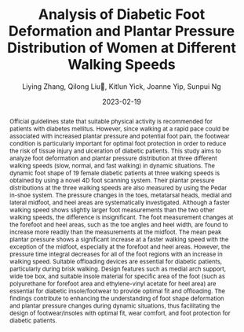 ---
title: "Analysis of Diabetic Foot Deformation and Plantar Pressure Distribution of Women at Different Walking Speeds"
author: "Liying Zhang, Qilong Liu👋, Kitlun Yick, Joanne Yip, Sunpui Ng"
venue: "International Journal of Environmental Research and Public Health"
date: "2023-02-19"
doi: "https://www.mdpi.com/1660-4601/20/4/3688#"
abstract: "Official guidelines state that suitable physical activity is recommended for patients with diabetes mellitus. However, since walking at a rapid pace could be associated with increased plantar pressure and potential foot pain, the footwear condition is particularly important for optimal foot protection in order to reduce the risk of tissue injury and ulceration of diabetic patients. This study aims to analyze foot deformation and plantar pressure distribution at three different walking speeds (slow, normal, and fast walking) in dynamic situations. The dynamic foot shape of 19 female diabetic patients at three walking speeds is obtained by using a novel 4D foot scanning system. Their plantar pressure distributions at the three walking speeds are also measured by using the Pedar in-shoe system. The pressure changes in the toes, metatarsal heads, medial and lateral midfoot, and heel areas are systematically investigated. Although a faster walking speed shows slightly larger foot measurements than the two other walking speeds, the difference is insignificant. The foot measurement changes at the forefoot and heel areas, such as the toe angles and heel width, are found to increase more readily than the measurements at the midfoot. The mean peak plantar pressure shows a significant increase at a faster walking speed with the exception of the midfoot, especially at the forefoot and heel areas. However, the pressure time integral decreases for all of the foot regions with an increase in walking speed. Suitable offloading devices are essential for diabetic patients, particularly during brisk walking. Design features such as medial arch support, wide toe box, and suitable insole material for specific area of the foot (such as polyurethane for forefoot area and ethylene-vinyl acetate for heel area) are essential for diabetic insole/footwear to provide optimal fit and offloading. The findings contribute to enhancing the understanding of foot shape deformation and plantar pressure changes during dynamic situations, thus facilitating the design of footwear/insoles with optimal fit, wear comfort, and foot protection for diabetic patients."
---